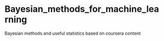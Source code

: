 # Bayesian_methods_for_machine_learning
Bayesian methods and useful statistics based on coursera content
